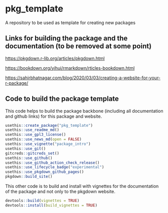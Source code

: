 # pkg_template

A repository to be used as template for creating new packages

## Links for building the package and the documentation (to be removed at some point)

https://pkgdown.r-lib.org/articles/pkgdown.html

https://bookdown.org/yihui/rmarkdown/rticles-bookdown.html

https://sahirbhatnagar.com/blog/2020/03/03/creating-a-website-for-your-r-package/

## Code to build the package template

This code helps to build the package backbone (including all documentation and github links) for this package and website.

```r
usethis::create_package("pkg_template")
usethis::use_readme_md()
usethis::use_gpl3_license()
usethis::use_news_md(open = FALSE)
usethis::use_vignette("package_intro")
usethis::use_git()
gitcreds::gitcreds_set()
usethis::use_github()
usethis::use_github_action_check_release()
usethis::use_lifecycle_badge("experimental")
usethis::use_pkgdown_github_pages()
pkgdown::build_site()
```

This other code is to build and install with vignettes for the documentation of the package and not only to the pkgdown website.

```r
devtools::build(vignettes = TRUE)
devtools::install(build_vignettes = TRUE)
```


